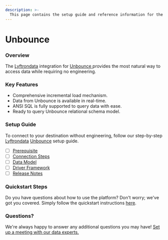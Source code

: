 ```yaml
---
description: >-
  This page contains the setup guide and reference information for the Unbounce source connector.
---
```


# Unbounce

### Overview

The [Lyftrondata](https://www.lyftrondata.com/) integration for [Unbounce](https://www.lyftrondata.com/integration/unbounce/)[ ](https://www.lyftrondata.com/integration/unbounce/)provides the most natural way to access data while requiring no engineering.

### Key Features

* Comprehensive incremental load mechanism.
* Data from Unbounce is available in real-time.&#x20;
* ANSI SQL is fully supported to query data with ease.
* Ready to query Unbounce relational schema model.

### Setup Guide

To connect to your destination without engineering, follow our step-by-step [Lyftrondata](https://www.lyftrondata.com/)  [Unbounce](https://www.lyftrondata.com/integration/unbounce/) setup guide.

* [ ] [Prerequisite](../../business-analytics/unbounce/prerequisite.md)
* [ ] [Connection Steps](../../business-analytics/unbounce/connection-steps.md)
* [ ] [Data Model](../../business-analytics/unbounce/data-model/)
* [ ] [Driver Framework](../../business-analytics/unbounce/driver-framework/)
* [ ] [Release Notes](../../business-analytics/unbounce/release-notes.md)

### Quickstart Steps

Do you have questions about how to use the platform? Don't worry; we've got you covered. Simply follow the quickstart instructions [here](../../../quickstart-steps.md).

### Questions? <a href="#questions" id="questions"></a>

We're always happy to answer any additional questions you may have! [Set up a meeting with our data experts.](https://www.lyftrondata.com/book-a-meeting/)


